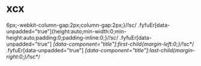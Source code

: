 # xcx
6px;-webkit-column-gap:2px;column-gap:2px;}/*!sc*/ .fyfuEr[data-unpadded="true"]{height:auto;min-width:0;min-height:auto;padding:0;padding-inline:0;}/*!sc*/ .fyfuEr[data-unpadded="true"] *[data-component="title"]:first-child{margin-left:0;}/*!sc*/ .fyfuEr[data-unpadded="true"] *[data-component="title"]:last-child{margin-right:0;}/*!sc*/
